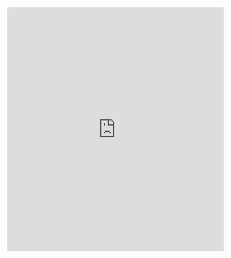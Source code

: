 <br>
<br>

<iframe src="https://docs.google.com/presentation/d/e/2PACX-1vTTgdpBatow6nvrOWSDs1Td_mYNwbVyuhPNOWvuvlU32yaQjv4bVpbRPrJV61MUDQUTalDZtRZp4eHY/embed?start=true&loop=true&delayms=10000" frameborder="0" width="100%" height="569" allowfullscreen="true" mozallowfullscreen="true" webkitallowfullscreen="true"></iframe>